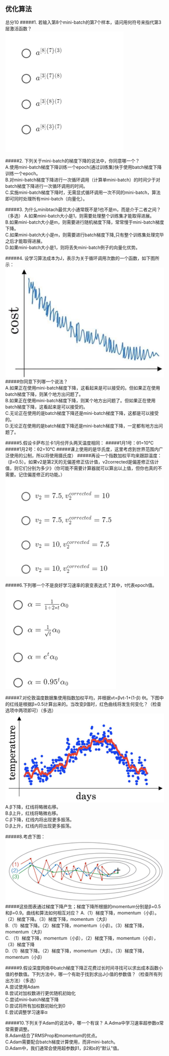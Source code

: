 ## 优化算法
总分10
#####1. 若输入第8个mini-batch的第7个样本，请问用何符号来指代第3层激活函数？  
 ![1](picture/1.png)

#####2. 下列关于mini-batch的梯度下降的说法中，你同意哪一个？   
A.使用mini-batch梯度下降训练一个epoch(通过训练集)快于使用batch梯度下降训练一个epoch。  
B.对mini-batch梯度下降进行一次循环调用（计算单mini-batch）的时间少于对batch梯度下降进行一次循环调用的时间。  
C.实施mini-batch梯度下降时，无需显式循环调用一次不同的mini-batch，算法即可同时处理所有mini-batch（向量化）。 

#####3. 为什么minibtach最优大小通常既不是1也不是m，而是介于二者之间？（多选）
A.如果mini-batch大小是1，则需要处理整个训练集才能取得进展。  
B.如果mini-batch大小是m，则需要进行随机梯度下降，常常慢于mini-batch梯度下降。  
C.如果mini-batch大小是m，则需要进行batch梯度下降,只有整个训练集处理完毕之后才能取得进展。  
D.如果mini-batch大小是1，则将丢失mini-batch例子的向量化优势。

#####4. 设学习算法成本为J，表示为关于循环调用次数的一个函数，如下图所示：
 ![4](picture/4.png)
#####你同意下列哪一个说法？  
A.如果正在使用mini-batch梯度下降，这看起来是可以接受的。但如果正在使用batch梯度下降，则某个地方出问题了。  
B.如果正在使用mini-batch梯度下降，则某个地方出问题了。但如果正在使用batch梯度下降，这看起来是可以接受的。  
C.无论正在使用的是batch梯度下降还是mini-batch梯度下降，这都是可以接受的。  
D.无论正在使用的是batch梯度下降还是mini-batch梯度下降，一定都有地方出问题了。

#####5.假设卡萨布兰卡1月份开头两天温度相同：
#####1月1号：θ1=10℃
#####1月2号：θ2=10℃
#####课上使用的是华氏度，这里考虑到世界范围内广泛使用的公制，所以将使用摄氏度）
#####再设一个指数加权平均来跟踪温度：（β=0.5）。如果v2是第2天的无偏差修正估计值，v2corrected是偏差修正估计值，则它们分别为多少》（你可能不需要计算器就可以算出以上值，但你也真的不需要。记住偏差修正的功能。）
 ![5](picture/5.png)

#####6.下列哪一个不是良好学习速率的衰变表达式？其中，t代表epoch值。
 ![6](picture/6.png)

#####7.对伦敦温度数据集使用指数加权平均，并根据vt=βvt-1+(1-β) θt。下图中的红线是根据β=0.5计算出来的。当改变β值时，红色曲线将发生何变化？（检查选项中两项即可）（多选）    
 ![7](picture/7.png)
A.β下降，红线将略微右移。  
B.β上升，红线将略微右移。  
C.β下降，红线内将出现更多振荡。  
D.β上升，红线内将出现更多振荡。


#####8.考虑下图：
 ![8](picture/8.png) 
#####这些图表通过梯度下降产生；梯度下降所根据的momentum分别是β=0.5和β=0.9。曲线和算法如何相互对应？
A.（1）梯度下降，momentum（小β）。（2）梯度下降。（3）梯度下降，momentum（大β）  
B.（1）梯度下降。（2）梯度下降，momentum（小β）。（3）梯度下降，momentum（大β）  
C. （1）梯度下降，momentum（小β），（2）梯度下降，momentum（小β），（3）梯度下降    
D.（1）梯度下降。（2）梯度下降，momentum（大β）。（3）梯度下降，momentum（小β）


#####9.假设深度网络中batch梯度下降正花费过长时间寻找可以求出成本函数小值的参数值。下列方法中，哪一个有助于找到求出J小值的参数值？（检查所有列出方法）（多选）    
A.尝试使用Adam  
B.尝试对加权数进行更优随机初始化  
C.尝试mini-batch梯度下降  
D.尝试将所有加权数初始化到0  
E.尝试调整学习速率α


#####10.下列关于Adam的说法中，哪一个有误？
A.Adma中学习速率超参数α常常需要调整。  
B.Adam结合了RMSProp和momentum的优点。  
C.Adam需要配合batch梯度计算使用，而非mini-batch。  
D.Adam中，我们通常会使用超参数β1，β2和ε的“默认”值。

